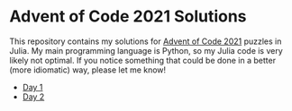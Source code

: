 # Advent of Code 2021 Solutions
This repository contains my solutions for [Advent of Code 2021](https://adventofcode.com/) puzzles in Julia. My main programming language is Python, so my Julia code is very likely not optimal. If you notice something that could be done in a better (more idiomatic) way, please let me know!

- [Day 1](https://github.com/cbrnr/aoc2021/blob/main/01.jl)
- [Day 2](https://github.com/cbrnr/aoc2021/blob/main/02.jl)
